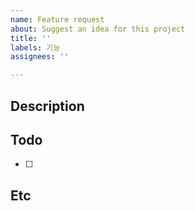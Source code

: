 ```yaml
---
name: Feature request
about: Suggest an idea for this project
title: ''
labels: 기능
assignees: ''

---
```


## Description

## Todo
- [ ]

## Etc
